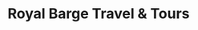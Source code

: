 ---
title: "Royal Barge Travel & Tours"
url: /makati/royal-barge-travel-and-tours/
shop: travel agency
---